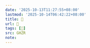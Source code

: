 ```yaml
---
date: '2025-10-13T11:27:55+08:00'
lastmod: '2025-10-14T06:42:22+08:00'
title: 󰚥
url: 󰚥
tags: [𡾟]
src: GHZR
note:
---
```

